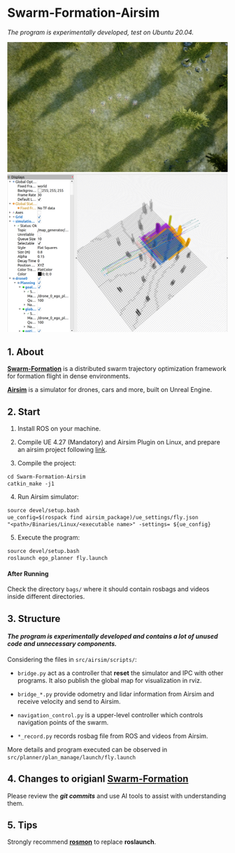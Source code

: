 # Swarm-Formation-Airsim

*The program is experimentally developed, test on Ubuntu 20.04.*

![video](figs/video.png)
![sim](figs/sim.png)

## 1. About

[**Swarm-Formation**](https://github.com/ZJU-FAST-Lab/Swarm-Formation) is a distributed swarm trajectory optimization
framework for formation flight in dense environments.

[**Airsim**](https://github.com/microsoft/AirSim) is a simulator for drones, cars and more, built on Unreal Engine.

## 2. Start

1. Install ROS on your machine.

2. Compile UE 4.27 (Mandatory) and Airsim Plugin on Linux, and prepare an airsim project
   following [link](https://microsoft.github.io/AirSim/unreal_custenv/).

3. Compile the project:

```
cd Swarm-Formation-Airsim
catkin_make -j1
```

4. Run Airsim simulator:

```
source devel/setup.bash
ue_config=$(rospack find airsim_package)/ue_settings/fly.json
"<path>/Binaries/Linux/<executable name>" -settings= ${ue_config}
```

5. Execute the program:

```
source devel/setup.bash
roslaunch ego_planner fly.launch
```

#### After Running

Check the directory `bags/` where it should contain rosbags and videos inside different directories.

## 3. Structure

#### *The program is experimentally developed and  contains a lot of unused code and unnecessary components.*


Considering the files in `src/airsim/scripts/`:

- `bridge.py` act as a controller that **reset** the simulator and IPC with other programs. It also publish the global
  map for visualization in rviz.

- `bridge_*.py` provide odometry and lidar information from Airsim and receive velocity and send to Airsim.

- `navigation_control.py` is a upper-level controller which controls navigation points of the swarm.

- `*_record.py` records rosbag file from ROS and videos from Airsim.

More details and program executed can be observed in `src/planner/plan_manage/launch/fly.launch`

## 4. Changes to origianl [Swarm-Formation](https://github.com/ZJU-FAST-Lab/Swarm-Formation)

Please review the ***git commits*** and use AI tools to assist with understanding them.

## 5. Tips

Strongly recommend **[rosmon](http://wiki.ros.org/rosmon)** to replace  **roslaunch**.